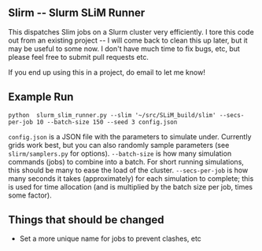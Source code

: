 ## Slirm -- Slurm SLiM Runner

This dispatches Slim jobs on a Slurm cluster very efficiently. I tore this code
out from an existing project -- I will come back to clean this up later, but it
may be useful to some now. I don't have much time to fix bugs, etc, but please
feel free to submit pull requests etc.

If you end up using this in a project, do email to let me know!

## Example Run

    python  slurm_slim_runner.py --slim '~/src/SLiM_build/slim' --secs-per-job 10 --batch-size 150 --seed 3 config.json

`config.json` is a JSON file with the parameters to simulate under. Currently
grids work best, but you can also randomly sample parameters (see
`slirm/samplers.py` for options). `--batch-size` is how many simulation
commands (jobs) to combine into a batch. For short running simulations, this
should be many to ease the load of the cluster. `--secs-per-job` is how many
seconds it takes (approximately) for each simulation to complete; this is used
for time allocation (and is multiplied by the batch size per job, times some
factor).

## Things that should be changed

 - Set a more unique name for jobs to prevent clashes, etc

